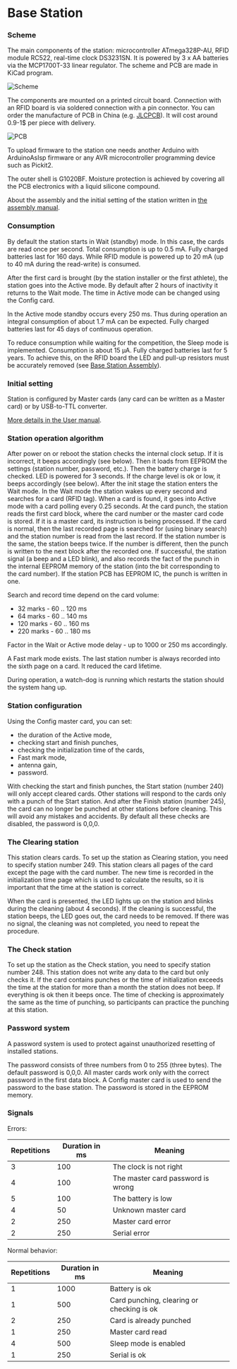 # Base Station

### Scheme

The main components of the station: microcontroller ATmega328P-AU, RFID module RC522, real-time clock DS3231SN.
It is powered by 3 x AA batteries via the MCP1700T-33 linear regulator.
The scheme and PCB are made in KiCad program.

![](/hardware/BaseStation/prod/v3/sportiduino-base-v3-scheme.png?raw=true "Scheme")

The components are mounted on a printed circuit board.
Connection with an RFID board is via soldered connection with a pin connector.
You can order the manufacture of PCB in China (e.g. [JLCPCB](https://jlcpcb.com/)).
It will cost around 0.9-1$ per piece with delivery.

![](/hardware/BaseStation/prod/v3/sportiduino-base-v3-pcb.png?raw=true "PCB")

To upload firmware to the station one needs another Arduino with ArduinoAsIsp firmware or any 
AVR microcontroller programming device such as Pickit2.

The outer shell is G1020BF.
Moisture protection is achieved by covering all the PCB electronics with a liquid silicone compound.

About the assembly and the initial setting of the station written in [the assembly manual](BaseStationAssembly.md).

### Consumption

By default the station starts in Wait (standby) mode.
In this case, the cards are read once per second.
Total consumption is up to 0.5 mA.
Fully charged batteries last for 160 days.
While RFID module is powered up to 20 mA (up to 40 mA during the read-write) is consumed.

After the first card is brought (by the station installer or the first athlete),
the station goes into the Active mode.
By default after 2 hours of inactivity it returns to the Wait mode.
The time in Active mode can be changed using the Config card.

In the Active mode standby occurs every 250 ms.
Thus during operation an integral consumption of about 1.7 mA can be expected.
Fully charged batteries last for 45 days of continuous operation.

To reduce consumption while waiting for the competition, the Sleep mode is implemented.
Consumption is about 15 µA.
Fully charged batteries last for 5 years.
To achieve this, on the RFID board the LED and pull-up resistors must be accurately removed (see [Base Station Assembly](BaseStationAssembly.md)).

### Initial setting

Station is configured by Master cards (any card can be written as a Master card) or by USB-to-TTL converter.

[More details in the User manual](UserManual.md).

### Station operation algorithm

After power on or reboot the station checks the internal clock setup.
If it is incorrect, it beeps accordingly (see below).
Then it loads from EEPROM the settings (station number, password, etc.).
Then the battery charge is checked.
LED is powered for 3 seconds.
If the charge level is ok or low, it beeps accordingly (see below).
After the init stage the station enters the Wait mode.
In the Wait mode the station wakes up every second and searches for a card (RFID tag).
When a card is found, it goes into Active mode with a card polling every 0.25 seconds.
At the card punch, the station reads the first card block, where the card number or the master card code is stored. 
If it is a master card, its instruction is being processed.
If the card is normal, then the last recorded page is searched for (using binary search) 
and the station number is read from the last record.
If the station number is the same, the station beeps twice.
If the number is different, then the punch is written to the next block after the recorded one.
If successful, the station signal (a beep and a LED blink),
and also records the fact of the punch in the internal EEPROM memory of the station (into the bit corresponding to the card number).
If the station PCB has EEPROM IC, the punch is written in one.

Search and record time depend on the card volume:

- 32 marks - 60 .. 120 ms
- 64 marks - 60 .. 140 ms
- 120 marks - 60 .. 160 ms
- 220 marks - 60 .. 180 ms

Factor in the Wait or Active mode delay - up to 1000 or 250 ms accordingly.

A Fast mark mode exists.
The last station number is always recorded into the sixth page on a card.
It reduced the card lifetime.

During operation, a watch-dog is running which restarts the station should the system hang up.

### Station configuration 

Using the Config master card, you can set:

- the duration of the Active mode,
- checking start and finish punches,
- checking the initialization time of the cards,
- Fast mark mode,
- antenna gain,
- password.

With checking the start and finish punches, the Start station (number 240) will only accept cleared cards.
Other stations will respond to the cards only with a punch of the Start station.
And after the Finish station (number 245), the card can no longer be punched at other stations before cleaning.
This will avoid any mistakes and accidents.
By default all these checks are disabled, the password is 0,0,0.

### The Clearing station

This station clears cards.
To set up the station as Clearing station, you need to specify station number 249.
This station clears all pages of the card except the page with the card number.
The new time is recorded in the initialization time page
which is used to calculate the results, so it is important that the time at the station is correct.

When the card is presented, the LED lights up on the station and blinks during the cleaning (about 4 seconds).
If the cleaning is successful, the station beeps, the LED goes out, the card needs to be removed.
If there was no signal, the cleaning was not completed, you need to repeat the procedure.

### The Check station

To set up the station as the Check station, you need to specify station number 248.
This station does not write any data to the card but only checks it.
If the card contains punches or the time of initialization exceeds the time at the station for more than a month
the station does not beep.
If everything is ok then it beeps once.
The time of checking is approximately the same as the time of punching, so participants can practice the punching at this station.

### Password system

A password system is used to protect against unauthorized resetting of installed stations.

The password consists of three numbers from 0 to 255 (three bytes).
The default password is 0,0,0.
All master cards work only with the correct password in the first data block.
A Config master card is used to send the password to the base station.
The password is stored in the EEPROM memory.

### Signals

Errors:

| Repetitions | Duration in ms | Meaning |
| --- | --- | --- |
| 3 | 100 | The clock is not right
| 4 | 100 | The master card password is wrong
| 5 | 100 | The battery is low
| 4 |  50 | Unknown master card
| 2 | 250 | Master card error
| 2 | 250 | Serial error

Normal behavior:

| Repetitions | Duration in ms | Meaning |
| --- | --- | --- |
| 1 | 1000 | Battery is ok
| 1 |  500 | Card punching, clearing or checking is ok
| 2 |  250 | Card is already punched
| 1 |  250 | Master card read
| 4 |  500 | Sleep mode is enabled
| 1 |  250 | Serial is ok

